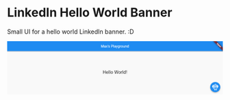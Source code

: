 # LinkedIn Hello World Banner

Small UI for a hello world LinkedIn banner. :D

![image info](images/banner.png)